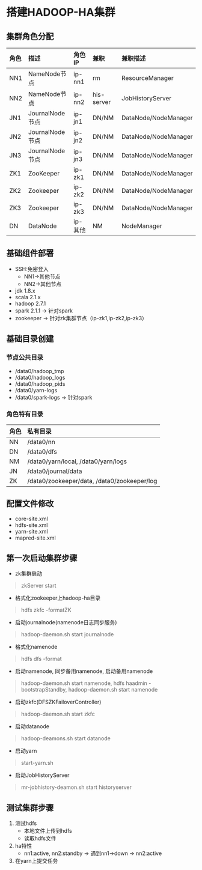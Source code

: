 # 搭建HADOOP-HA集群

## 集群角色分配
|角色|描述|角色IP|兼职|兼职描述|
|:---|:----|:---|:--|:------|
|NN1  |NameNode节点   |ip-nn1|rm         |ResourceManager |
|NN2  |NameNode节点   |ip-nn2|his-server |JobHistoryServer|
|JN1  |JournalNode节点|ip-jn1|DN/NM      |DataNode/NodeManager|
|JN2  |JournalNode节点|ip-jn2|DN/NM      |DataNode/NodeManager|
|JN3  |JournalNode节点|ip-jn3|DN/NM      |DataNode/NodeManager|
|ZK1  |ZooKeeper     |ip-zk1|DN/NM      |DataNode/NodeManager|
|ZK2  |Zookeeper     |ip-zk2|DN/NM      |DataNode/NodeManager|
|ZK3  |Zookeeper     |ip-zk3|DN/NM      |DataNode/NodeManager|
|DN   |DataNode      |ip-其他|NM         |NodeManager    |

## 基础组件部署

* SSH:免密登入
    * NN1->其他节点
    * NN2->其他节点
* jdk 1.8.x
* scala 2.1.x
* hadoop 2.7.1
* spark 2.1.1 -> 针对spark
* zookeeper -> 针对zk集群节点（ip-zk1,ip-zk2,ip-zk3）

## 基础目录创建

### 节点公共目录
* /data0/hadoop_tmp
* /data0/hadoop_logs
* /data0/hadoop_pids
* /data0/yarn-logs
* /data0/spark-logs -> 针对spark

### 角色特有目录
|角色|私有目录|
|:---|:------|
|NN  |/data0/nn|
|DN  |/data0/dfs|
|NM  |/data0/yarn/local, /data0/yarn/logs|
|JN  |/data0/journal/data|
|ZK  |/data0/zookeeper/data, /data0/zookeeper/log|

## 配置文件修改
* core-site.xml
* hdfs-site.xml
* yarn-site.xml
* mapred-site.xml

## 第一次启动集群步骤
- zk集群启动
> zkServer start

- 格式化zookeeper上hadoop-ha目录
> hdfs zkfc -formatZK

- 启动journalnode(namenode日志同步服务)
> hadoop-daemon.sh start journalnode

- 格式化namenode
> hdfs dfs -format

- 启动namenode, 同步备用namenode, 启动备用namenode
>hadoop-daemon.sh start namenode, hdfs haadmin -bootstrapStandby, hadoop-daemon.sh start namenode

- 启动zkfc(DFSZKFailoverController)
>hadoop-daemon.sh start zkfc

- 启动datanode
>hadoop-deamons.sh start datanode

- 启动yarn
>start-yarn.sh

- 启动JobHistoryServer
>mr-jobhistory-deamon.sh start historyserver

## 测试集群步骤

1. 测试hdfs
    - 本地文件上传到hdfs
    - 读取hdfs文件
2. ha特性
    - nn1:active, nn2:standby -> 遇到nn1->down -> nn2:active 
3. 在yarn上提交任务